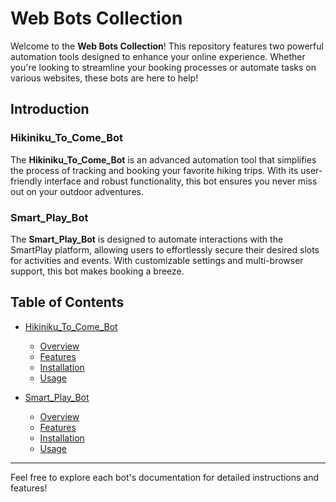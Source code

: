 # Web Bots Collection

Welcome to the **Web Bots Collection**! This repository features two powerful automation tools designed to enhance your online experience. Whether you're looking to streamline your booking processes or automate tasks on various websites, these bots are here to help!

## Introduction

### Hikiniku_To_Come_Bot
The **Hikiniku_To_Come_Bot** is an advanced automation tool that simplifies the process of tracking and booking your favorite hiking trips. With its user-friendly interface and robust functionality, this bot ensures you never miss out on your outdoor adventures. 

### Smart_Play_Bot
The **Smart_Play_Bot** is designed to automate interactions with the SmartPlay platform, allowing users to effortlessly secure their desired slots for activities and events. With customizable settings and multi-browser support, this bot makes booking a breeze.

## Table of Contents

- [Hikiniku_To_Come_Bot](#hikiniku_to_come_bot)
  - [Overview](#overview)
  - [Features](#features)
  - [Installation](#installation)
  - [Usage](#usage)
  
- [Smart_Play_Bot](/Smart_Play_Bot/README.md)
  - [Overview](\Smart_Play_Bot\README.md)
  - [Features](\Smart_Play_Bot\README.md)
  - [Installation](\Smart_Play_Bot\README.md)
  - [Usage](\Smart_Play_Bot\README.md)

---

Feel free to explore each bot's documentation for detailed instructions and features!